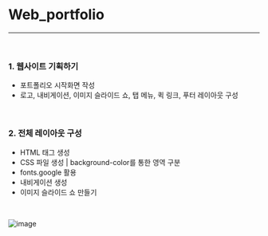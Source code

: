 # Web_portfolio

---
</br>

### 1. 웹사이트 기획하기
- 포트폴리오 시작화면 작성
- 로고, 내비게이션, 이미지 슬라이드 쇼, 탭 메뉴, 퀵 링크, 푸터 레이아웃 구성

</br>

### 2. 전체 레이아웃 구성
- HTML 태그 생성
- CSS 파일 생성 | background-color를 통한 영역 구분
- fonts.google 활용
- 내비게이션 생성
- 이미지 슬라이드 쇼 만들기

</br>

![image](https://github.com/user-attachments/assets/ee84a1c6-bb64-45b8-b683-3b821afbf387)

